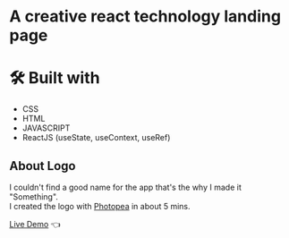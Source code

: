 # A creative react technology landing page

# 🛠️ Built with

- CSS
- HTML
- JAVASCRIPT
- ReactJS (useState, useContext, useRef)

## About Logo

I couldn't find a good name for the app that's the why I made it "Something".<br>I created the logo with [Photopea](https://www.photopea.com/) in about 5 mins.

[Live Demo](https://furip0x.github.io/react_technology_landing_page/) :point_left:
